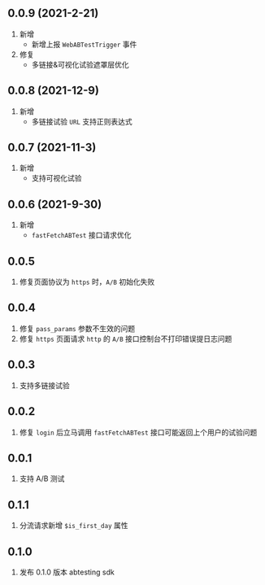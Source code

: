 ## 0.0.9 (2021-2-21)
 1. 新增
    - 新增上报 `WebABTestTrigger` 事件
2. 修复
    - 多链接&可视化试验遮罩层优化

## 0.0.8 (2021-12-9)
 1. 新增
    - 多链接试验 `URL` 支持正则表达式
## 0.0.7 (2021-11-3)
 1. 新增
    - 支持可视化试验

## 0.0.6 (2021-9-30)
 1. 新增
    - `fastFetchABTest` 接口请求优化

## 0.0.5
1. 修复页面协议为 `https` 时，`A/B` 初始化失败

## 0.0.4
1. 修复 `pass_params` 参数不生效的问题	
2. 修复 `https` 页面请求 `http` 的 `A/B` 接口控制台不打印错误提日志问题

## 0.0.3
1. 支持多链接试验

## 0.0.2
1. 修复 `login` 后立马调用 `fastFetchABTest` 接口可能返回上个用户的试验问题

## 0.0.1
1. 支持 A/B 测试

## 0.1.1
1. 分流请求新增 `$is_first_day` 属性 

## 0.1.0
1. 发布 0.1.0 版本 abtesting sdk
